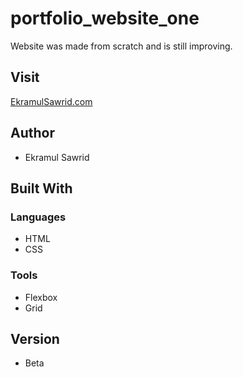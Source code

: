 # portfolio_website_one

Website was made from scratch and is still improving.

## Visit

[EkramulSawrid.com](https://ekramulsawrid.com/)
<!-- Or
[ekramulsawrid.github.io](ekramulsawrid.github.io) -->

## Author

* Ekramul Sawrid

## Built With

### Languages

* HTML
* CSS

### Tools

* Flexbox
* Grid

## Version

* Beta